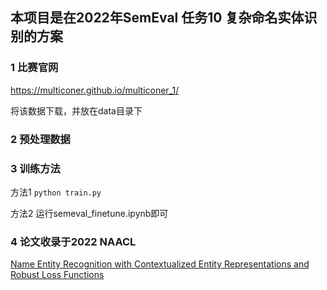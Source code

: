 ## 本项目是在2022年SemEval 任务10 复杂命名实体识别的方案

### 1 比赛官网
https://multiconer.github.io/multiconer_1/

将该数据下载，并放在data目录下

### 2 预处理数据

### 3 训练方法
方法1  ``python train.py``

方法2  运行semeval_finetune.ipynb即可 

### 4 论文收录于2022 NAACL 
[Name Entity Recognition with Contextualized Entity Representations and Robust Loss Functions](https://aclanthology.org/2022.semeval-1.229/)